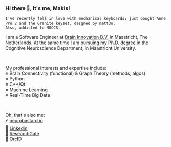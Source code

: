 ### Hi there 👋, it's me, Makis!

```
I've recently fell in love with mechanical keyboards; just bought Anne Pro 2 and the Granite keyset, desgned by matt3o.
Also, addicted to MOOCS.
```

<!--
**makism/makism** is a ✨ _special_ ✨ repository because its `README.md` (this file) appears on your GitHub profile.

Here are some ideas to get you started:

- 🔭 I’m currently working on ...
- 🌱 I’m currently learning ...
- 👯 I’m looking to collaborate on ...
- 🤔 I’m looking for help with ...
- 💬 Ask me about ...
- 📫 How to reach me: ...
- 😄 Pronouns: ...
- ⚡ Fun fact: ...
-->

I am a Software Engineer at [Brain Innovation B.V.](https://www.brainvoyager.com) in Maastricht, The Netherlands. At the same time I am pursuing my Ph.D. degree in the Cognitive Neuroscience Department, in Maastricht University.

<br/>

My professional interests and expertise include:<br/>
※ Brain Connectivity (functional) & Graph Theory (methods, algos)<br/>
※ Python<br/>
※ C++/Qt<br/>
※ Machine Learning<br/>
※ Real-Time Big Data<br/>

<br/>

Oh, that's also me:<br/>
⚡ [neurobastard.io](https://neurobastard.io)<br/>
💬 [Linkedin](https://www.linkedin.com/in/makism/)<br/>
🌱 [ResearchGate](https://researchgate.net/profile/Avraam_Marimpis)<br/>
🔭 [OrcID](orcid.org/0000-0003-1551-9940)


